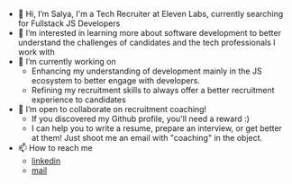 - 👋 Hi, I’m Salya, I'm a Tech Recruiter at Eleven Labs, currently searching for Fullstack JS Developers
- 👀 I’m interested in learning more about software development to better understand the challenges of candidates and the tech professionals I work with
- 🌱 I’m currently working on
    - Enhancing my understanding of development mainly in the JS ecosystem to better engage with developers.
    - Refining my recruitment skills to always offer a better recruitment experience to candidates
- 💞️ I’m open to collaborate on recruitment coaching!
    - If you discovered my Github profile, you'll need a reward :)
    - I can help you to write a resume, prepare an interview, or get better at them! Just shoot me an email with "coaching" in the object.
- 📫 How to reach me
    - [linkedin](https://www.linkedin.com/in/salyacoulibaly/)
    - [mail]([salyacoul@gmail.com](url))


<!---
SalyaCoul/SalyaCoul is a ✨ special ✨ repository because its `README.md` (this file) appears on your GitHub profile.
You can click the Preview link to take a look at your changes.
--->
